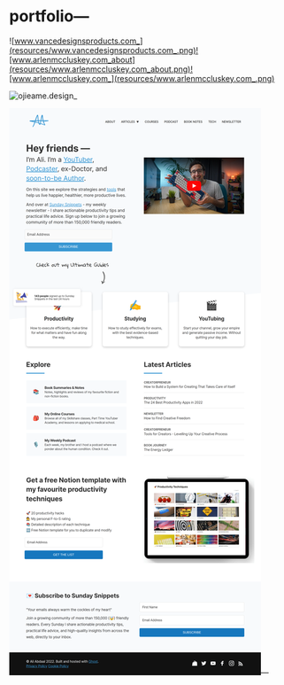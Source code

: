 # portfolio—

![www.vancedesignsproducts.com_](resources/www.vancedesignsproducts.com_.png)![www.arlenmccluskey.com_about](resources/www.arlenmccluskey.com_about.png)![www.arlenmccluskey.com_](resources/www.arlenmccluskey.com_.png)

![ojieame.design_](resources/ojieame.design_.png)

![aliabdaal.com_](resources/aliabdaal.com_.png)—